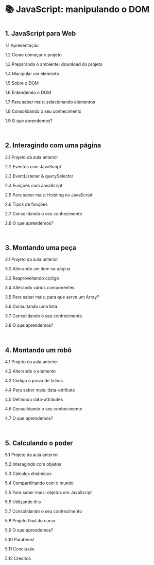 <h1>📚 JavaScript: manipulando o DOM<h1>

<h2>1. JavaScript para Web</h2>
<p>1.1 Apresentação</p>
<p>1.2 Como começar o projeto</p>
<p>1.3 Preparando o ambiente: download do projeto</p>
<p>1.4 Manipular um elemento</p>
<p>1.5 Sobre o DOM</p>
<p>1.6 Entendendo o DOM</p>
<p>1.7 Para saber mais: selecionando elementos</p>
<p>1.8 Consolidando o seu conhecimento</p>
<p>1.9 O que aprendemos?</p><br>

<h2>2. Interagindo com uma página</h2>
<p>2.1 Projeto da aula anterior</p>
<p>2.2 Eventos com JavaScript</p>
<p>2.3 EventListener & querySelector</p>
<p>2.4 Funções com JavaScript</p>
<p>2.5 Para saber mais: Hoisting no JavaScript</p>
<p>2.6 Tipos de funções</p>
<p>2.7 Consolidando o seu conhecimento</p>
<p>2.8 O que aprendemos?</p><br>

<h2>3. Montando uma peça</h2>
<p>3.1 Projeto da aula anterior</p>
<p>3.2 Alterando um item na página</p>
<p>3.3 Reaproveitando código</p>
<p>3.4 Alterando vários componentes</p>
<p>3.5 Para saber mais: para que serve um Array?</p>
<p>3.6 Consultando uma lista</p>
<p>3.7 Consolidando o seu conhecimento</p>
<p>3.8 O que aprendemos?</p><br>

<h2>4. Montando um robô</h2>
<p>4.1 Projeto da aula anterior</p>
<p>4.2 Alterando o elemento</p>
<p>4.3 Código à prova de falhas</p>
<p>4.4 Para saber mais: data-attribute</p>
<p>4.5 Definindo data-attributes</p>
<p>4.6 Consolidando o seu conhecimento</p>
<p>4.7 O que aprendemos?</p><br>

<h2>5. Calculando o poder</h2>
<p>5.1 Projeto da aula anterior</p>
<p>5.2 Interagindo com objetos</p>
<p>5.3 Cálculos dinâmicos</p>
<p>5.4 Compartilhando com o mundo</p>
<p>5.5 Para saber mais: objetos em JavaScript</p>
<p>5.6 Utilizando this</p>
<p>5.7 Consolidando o seu conhecimento</p>
<p>5.8 Projeto final do curso</p>
<p>5.9 O que aprendemos?</p>
<p>5.10 Parabéns!</p>
<p>5.11 Conclusão</p>
<p>5.12 Créditos</p>
